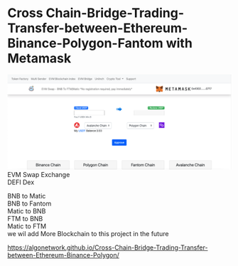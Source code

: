 # Cross Chain-Bridge-Trading-Transfer-between-Ethereum-Binance-Polygon-Fantom with Metamask

<img src="https://github.com/AlgoNetwork/Cross-Chain-Bridge-Trading-Transfer-between-Ethereum-Binance-Polygon/blob/main/screenshot.png" alt="generate-erc20-token">
EVM Swap Exchange <br>
DEFI Dex <br>

BNB to Matic<br>
BNB to Fantom<br>
Matic to BNB<br>
FTM to BNB<br>
Matic to FTM<br>
we wil add More Blockchain to this project in the future

https://algonetwork.github.io/Cross-Chain-Bridge-Trading-Transfer-between-Ethereum-Binance-Polygon/
